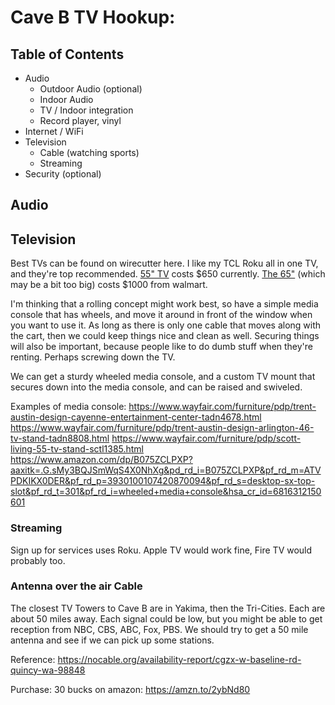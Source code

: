 # Cave B TV Hookup:

## Table of Contents

* Audio
  * Outdoor Audio (optional)
  * Indoor Audio
  * TV / Indoor integration
  * Record player, vinyl
* Internet / WiFi
* Television
  * Cable (watching sports)
  * Streaming
* Security (optional)

## Audio


## Television

Best TVs can be found on wirecutter here. I like my TCL Roku all in one TV, and they're top recommended. [55" TV](https://amzn.to/2HNgSUL) costs $650 currently. [The 65"](https://wclink.co/link/26194/140973/4/74311/1772988440.1518044855?merchant=Walmart) (which may be a bit too big) costs $1000 from walmart.

I'm thinking that a rolling concept might work best, so have a simple media console that has wheels, and move it around in front of the window when you want to use it. As long as there is only one cable that moves along with the cart, then we could keep things nice and clean as well. Securing things will also be important, because people like to do dumb stuff when they're renting. Perhaps screwing down the TV.

We can get a sturdy wheeled media console, and a custom TV mount that secures down into the media console, and can be raised and swiveled. 

Examples of media console:
https://www.wayfair.com/furniture/pdp/trent-austin-design-cayenne-entertainment-center-tadn4678.html
https://www.wayfair.com/furniture/pdp/trent-austin-design-arlington-46-tv-stand-tadn8808.html
https://www.wayfair.com/furniture/pdp/scott-living-55-tv-stand-sctl1385.html
https://www.amazon.com/dp/B075ZCLPXP?aaxitk=.G.sMy3BQJSmWqS4X0NhXg&pd_rd_i=B075ZCLPXP&pf_rd_m=ATVPDKIKX0DER&pf_rd_p=3930100107420870094&pf_rd_s=desktop-sx-top-slot&pf_rd_t=301&pf_rd_i=wheeled+media+console&hsa_cr_id=6816312150601

### Streaming


Sign up for services uses Roku. Apple TV would work fine, Fire TV would probably too. 

### Antenna over the air Cable

The closest TV Towers to Cave B are in Yakima, then the Tri-Cities. Each are about 50 miles away. Each signal could be low, but you might be able to get reception from NBC, CBS, ABC, Fox, PBS. We should try to get a 50 mile antenna and see if we can pick up some stations. 

Reference:
https://nocable.org/availability-report/cgzx-w-baseline-rd-quincy-wa-98848

Purchase:
30 bucks on amazon: https://amzn.to/2ybNd80
